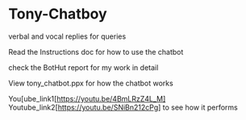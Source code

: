# Tony-Chatboy
verbal and vocal replies for queries

Read the Instructions doc for how to use the chatbot

check the BotHut report for my work in detail

View tony_chatbot.ppx for how the chatbot works

You[ube_link1[https://youtu.be/4BmLRzZ4L_M] Youtube_link2[https://youtu.be/SNiBn212cPg] to see how it performs
